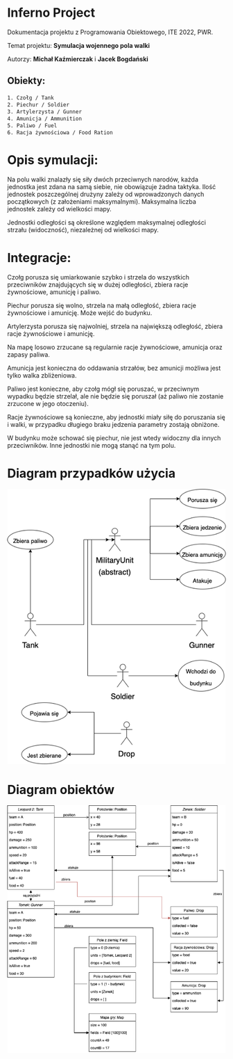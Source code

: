 # Inferno Project
Dokumentacja projektu z Programowania Obiektowego, ITE 2022, PWR.



Temat projektu: **Symulacja wojennego pola walki**

Autorzy: **Michał Kaźmierczak** i **Jacek Bogdański**



## Obiekty: 
    1. Czołg / Tank
    2. Piechur / Soldier
    3. Artylerzysta / Gunner
    4. Amunicja / Ammunition
    5. Paliwo / Fuel
    6. Racja żywnościowa / Food Ration

# Opis symulacji: 

Na polu walki znalazły się siły dwóch przeciwnych narodów, każda jednostka jest zdana na samą siebie, nie obowiązuje żadna taktyka. Ilość jednostek poszczególnej drużyny zależy od wprowadzonych danych początkowych (z założeniami maksymalnymi). Maksymalna liczba jednostek zależy od wielkości mapy.

Jednostki odległości są określone względem maksymalnej odległości strzału (widoczność), niezależnej od wielkości mapy.

# Integracje:

Czołg porusza się umiarkowanie szybko i strzela do wszystkich przeciwników znajdujących się w dużej odległości, zbiera racje żywnościowe, amunicję i paliwo.

Piechur porusza się wolno, strzela na małą odległość, zbiera racje żywnościowe i amunicję. Może wejść do budynku.

Artylerzysta porusza się najwolniej, strzela na największą odległość, zbiera racje żywnościowe i amunicję.

Na mapę losowo zrzucane są regularnie racje żywnościowe, amunicja oraz zapasy paliwa.

Amunicja jest konieczna do oddawania strzałów, bez amunicji możliwa jest tylko walka zbliżeniowa.

Paliwo jest konieczne, aby czołg mógł się poruszać, w przeciwnym wypadku będzie strzelał, ale nie będzie się poruszał (aż paliwo nie zostanie zrzucone w jego otoczeniu). 

Racje żywnościowe są konieczne, aby jednostki miały siłę do poruszania się i walki, w przypadku długiego braku jedzenia parametry zostają obniżone.

W budynku może schować się piechur, nie jest wtedy widoczny dla innych przeciwników. Inne jednostki nie mogą stanąć na tym polu.

# Diagram przypadków użycia
![Diagram przypadków użycia](usage_diagram.png)


# Diagram obiektów
![Diagram obiektów](object_diagram.png)
